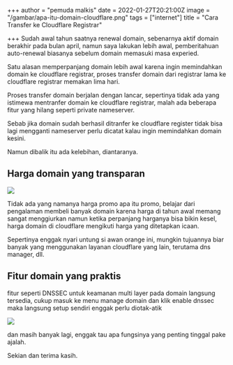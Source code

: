 +++
author = "pemuda malkis"
date = 2022-01-27T20:21:00Z
image = "/gambar/apa-itu-domain-cloudflare.png"
tags = ["internet"]
title = "Cara Transfer ke Cloudflare Registrar"

+++
Sudah awal tahun saatnya renewal domain, sebenarnya aktif domain berakhir pada bulan april, namun saya lakukan lebih awal, pemberitahuan auto-renewal biasanya sebelum domain memasuki masa experied.

Satu alasan memperpanjang domain lebih awal karena ingin memindahkan domain ke cloudflare registrar, proses transfer domain dari registrar lama ke cloudflare registrar memakan lima hari.

Proses transfer domain berjalan dengan lancar, sepertinya tidak ada yang istimewa mentranfer domain ke cloudflare registrar, malah ada beberapa fitur yang hilang seperti private nameserver.

Sebab jika domain sudah berhasil ditranfer ke cloudflare register tidak bisa lagi mengganti nameserver perlu dicatat kalau ingin memindahkan domain kesini.

Namun dibalik itu ada kelebihan, diantaranya.

## Harga domain yang transparan

![](/gambar/harga-domain.webp)

Tidak ada yang namanya harga promo apa itu promo, belajar dari pengalaman membeli banyak domain karena harga di tahun awal memang sangat menggiurkan namun ketika perpanjang harganya bisa bikin kesel, harga domain di cloudflare mengikuti harga yang ditetapkan icaan.

Sepertinya enggak nyari untung si awan orange ini, mungkin tujuannya biar banyak yang menggunakan layanan cloudflare yang lain, terutama dns manager, dll.

## Fitur domain yang praktis

fitur seperti DNSSEC untuk keamanan multi layer pada domain langsung tersedia, cukup masuk ke menu manage domain dan klik enable dnssec maka langsung setup sendiri enggak perlu diotak-atik

![](/gambar/dnssec-enable.png)

dan masih banyak lagi, enggak tau apa fungsinya yang penting tinggal pake ajalah.

Sekian dan terima kasih.